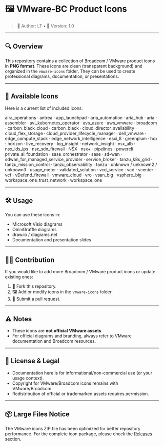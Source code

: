 # 🖼️ VMware-BC Product Icons

> 👤 Author: LT • 📝 Version: 1.0

---

## 🔍 Overview

This repository contains a collection of Broadcom / VMware product icons in **PNG format**.
These icons are clean (transparent background) and organized in the `vmware-icons` folder.
They can be used to create professional diagrams, documentation, or presentations.

---

## 📂 Available Icons

Here is a current list of included icons:

aira_operations · antrea · app_launchpad · aria_automation · aria_hub · aria · assembler · avi_kubernetes_operator · avs_azure · aws_vmware · broadcom · carbon_black_cloud · carbon_black · cloud_director_availability · cloud_flex_storage · cloud_provider_lifecycle_manager · dell_vmware · edge_compute_stack · edge_network_intelligence · esxi_8 · greenplum · hcx · horizon · live_recovery · log_insight · network_insight · nsx_alb · nsx_ids_ips · nsx_sdn_firewall · NSX · nsx+ · pipelines · powercli · private_ai_foundation · sase_orchestrator · sase · sd-wan · sdwan_for_managed_service_provider · service_broker · tanzu_k8s_grid · tanzu_mission_control · tanzu_observability · tanzu · unknown / unknown2 / unknown3 · usage_meter · validated_solution · vcd_service · vcd · vcenter · vcf · vDefend_firewall · vmware_cloud · vro · vsan_big · vsphere_big · workspace_one_trust_network · workspace_one

---

## 🛠️ Usage

You can use these icons in:

- Microsoft Visio diagrams
- OmniGraffle diagrams
- draw.io / diagrams.net
- Documentation and presentation slides

---

## 🙋‍♂️ Contribution

If you would like to add more Broadcom / VMware product icons or update existing ones:

1. 🍴 Fork this repository.
2. 🖼️ Add or modify icons in the `vmware-icons` folder.
3. 🔀 Submit a pull request.

---

## ⚠️ Notes

- These icons are **not official VMware assets**.
- For official diagrams and branding, always refer to VMware documentation and Broadcom resources.

---

## 📜 License & Legal

- Documentation here is for informational/non-commercial use (or your usage context).
- Copyright for VMware/Broadcom icons remains with VMware/Broadcom.
- Redistribution of official or trademarked assets requires permission.

---

## 📦 Large Files Notice

The VMware icons ZIP file has been optimized for better repository performance. 
For the complete icon package, please check the [Releases](https://github.com/uldyssian-sh/vmware-bc-product-icons/releases) section.


